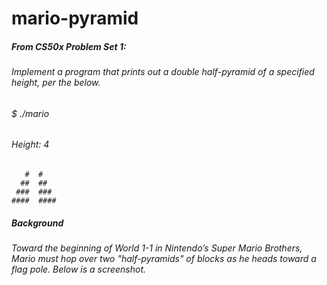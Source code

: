 # mario-pyramid

##### From CS50x Problem Set 1:

###### Implement a program that prints out a double half-pyramid of a specified height, per the below.

###### $ ./mario
###### Height: 4
```
   #  #
  ##  ##
 ###  ###
####  ####
```
##### Background
###### Toward the beginning of World 1-1 in Nintendo’s Super Mario Brothers, Mario must hop over two "half-pyramids" of blocks as he heads toward a flag pole. Below is a screenshot.





